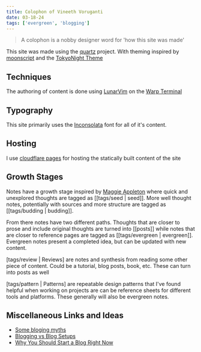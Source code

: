 ```yaml
---
title: Colophon of Vineeth Voruganti
date: 03-18-24
tags: ['evergreen', 'blogging']
---
```


> A colophon is a nobby designer word for 'how this site was made'

This site was made using the [quartz](https://github.com/jackyzha0/quartz)
project. With theming inspired by [moonscript](https://moonscript.org) and the
[TokyoNight Theme](https://github.com/enkia/tokyo-night-vscode-theme)

## Techniques

The authoring of content is done using
[LunarVim](https://github.com/LunarVim/LunarVim) on the [Warp
Terminal](https://warp.dev)


## Typography

This site primarily uses the
[Inconsolata](https://fonts.google.com/specimen/Inconsolata) font for all of
it's content.

## Hosting

I use [cloudflare pages](https://pages.cloudflare.com) for hosting the statically built content of the site

## Growth Stages

Notes have a growth stage inspired by [Maggie Appleton](https://maggieappleton.com/colophon) where quick and unexplored thoughts are
tagged as [[tags/seed | seed]]. More well thought notes, potentially with
sources and more structure are tagged as [[tags/budding | budding]]. 

From there notes have two different paths. Thoughts that are closer to prose and
include original thoughts are turned into [[posts]] while notes that are closer
to reference pages are tagged as [[tags/evergreen | evergreen]]. Evergreen notes
present a completed idea, but can be updated with new content. 

[tags/review | Reviews] are notes and synthesis from reading some other piece of
content. Could be a tutorial, blog posts, book, etc. These can turn into posts
as well

[tags/pattern | Patterns] are repeatable design patterns that I've found helpful
when working on projects are can be reference sheets for different tools and
platforms. These generally will also be evergreen notes.

## Miscellaneous Links and Ideas

- [Some bloging myths](https://jvns.ca/blog/2023/06/05/some-blogging-myths/)
- [Blogging vs Blog Setups](https://rakhim.org/honestly-undefined/19/)
- [Why You Should Start a Blog Right Now](https://guzey.com/personal/why-have-a-blog/)
